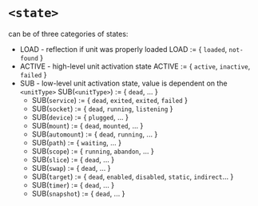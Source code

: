 # `<state>`

can be of three categories of states:

+ LOAD - reflection if unit was properly loaded LOAD := { `loaded`, `not-found` }
+ ACTIVE - high-level unit activation state ACTIVE := { `active`, `inactive`, `failed` }
+ SUB - low-level unit activation state, value is dependent on the `<unitType>` SUB(`<unitType>`) := { `dead`, ... }
  + SUB(`service`)   := { `dead`, `exited`, `exited`, `failed` }
  + SUB(`socket`)    := { `dead`, `running`, `listening` }
  + SUB(`device`)    := { `plugged`, ... }
  + SUB(`mount`)     := { `dead`, `mounted`, ... }
  + SUB(`automount`) := { `dead`, `running`, ... }
  + SUB(`path`)      := { `waiting`, ... }
  + SUB(`scope`)     := { `running`, `abandon`, ... }
  + SUB(`slice`)     := { `dead`, ... }
  + SUB(`swap`)      := { `dead`, ... }
  + SUB(`target`)    := { `dead`, `enabled`, `disabled`, `static`, `indirect`... }
  + SUB(`timer`)     := { `dead`, ... }
  + SUB(`snapshot`)  := { `dead`, ... }
